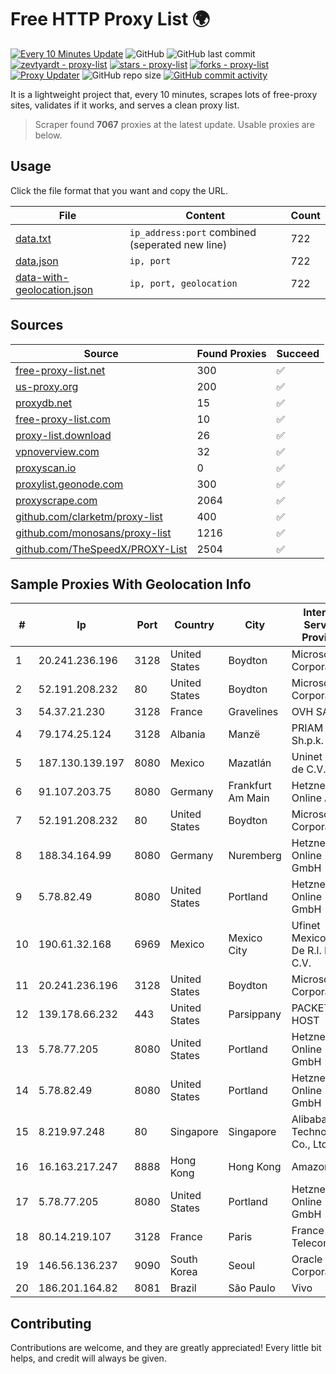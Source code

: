 
# Free HTTP Proxy List 🌍

[![Every 10 Minutes Update](https://github.com/mertguvencli/http-proxy-list/actions/workflows/main.yml/badge.svg?branch=main)](https://github.com/mertguvencli/http-proxy-list/actions/workflows/main.yml)
![GitHub](https://img.shields.io/github/license/mertguvencli/http-proxy-list)
![GitHub last commit](https://img.shields.io/github/last-commit/mertguvencli/http-proxy-list)
[![zevtyardt - proxy-list](https://img.shields.io/static/v1?label=zevtyardt&message=proxy-list&color=blue&logo=github)](https://github.com/zevtyardt/proxy-list "Go to GitHub repo")
[![stars - proxy-list](https://img.shields.io/github/stars/zevtyardt/proxy-list?style=social)](https://github.com/zevtyardt/proxy-list)
[![forks - proxy-list](https://img.shields.io/github/forks/zevtyardt/proxy-list?style=social)](https://github.com/zevtyardt/proxy-list)
[![Proxy Updater](https://github.com/zevtyardt/proxy-list/workflows/Proxy%20Updater/badge.svg)](https://github.com/zevtyardt/proxy-list/actions?query=workflow:"Proxy+Updater")
![GitHub repo size](https://img.shields.io/github/repo-size/zevtyardt/proxy-list)
[![GitHub commit activity](https://img.shields.io/github/commit-activity/m/zevtyardt/proxy-list?logo=commits)](https://github.com/zevtyardt/proxy-list/commits/main)

It is a lightweight project that, every 10 minutes, scrapes lots of free-proxy sites, validates if it works, and serves a clean proxy list.

> Scraper found **7067** proxies at the latest update. Usable proxies are below.

## Usage

Click the file format that you want and copy the URL.

|File|Content|Count|
|----|-------|-----|
|[data.txt](https://raw.githubusercontent.com/mertguvencli/http-proxy-list/main/proxy-list/data.txt)|`ip_address:port` combined (seperated new line)|722|
|[data.json](https://raw.githubusercontent.com/mertguvencli/http-proxy-list/main/proxy-list/data.json)|`ip, port`|722|
|[data-with-geolocation.json](https://raw.githubusercontent.com/mertguvencli/http-proxy-list/main/proxy-list/data-with-geolocation.json)|`ip, port, geolocation`|722|

## Sources

|Source|Found Proxies|Succeed|
|------|-------------|-------|
|[free-proxy-list.net](https://free-proxy-list.net)|300|✅|
|[us-proxy.org](https://www.us-proxy.org)|200|✅|
|[proxydb.net](http://proxydb.net)|15|✅|
|[free-proxy-list.com](https://free-proxy-list.com/?page=&port=&type%5B%5D=http&type%5B%5D=https&up_time=0&search=Search)|10|✅|
|[proxy-list.download](https://www.proxy-list.download/HTTP)|26|✅|
|[vpnoverview.com](https://vpnoverview.com/privacy/anonymous-browsing/free-proxy-servers)|32|✅|
|[proxyscan.io](https://www.proxyscan.io)|0|✅|
|[proxylist.geonode.com](https://proxylist.geonode.com/api/proxy-list?limit=300&page=1&sort_by=lastChecked&sort_type=desc&protocols=http,https)|300|✅|
|[proxyscrape.com](https://api.proxyscrape.com/v2/?request=displayproxies&protocol=http&timeout=10000&country=all&ssl=all&anonymity=all)|2064|✅|
|[github.com/clarketm/proxy-list](https://raw.githubusercontent.com/clarketm/proxy-list/master/proxy-list-raw.txt)|400|✅|
|[github.com/monosans/proxy-list](https://raw.githubusercontent.com/monosans/proxy-list/main/proxies/http.txt)|1216|✅|
|[github.com/TheSpeedX/PROXY-List](https://raw.githubusercontent.com/TheSpeedX/PROXY-List/master/http.txt)|2504|✅|


## Sample Proxies With Geolocation Info

|#|Ip|Port|Country|City|Internet Service Provider|
|-|--|----|-------|----|-------------------------|
|1|20.241.236.196|3128|United States|Boydton|Microsoft Corporation|
|2|52.191.208.232|80|United States|Boydton|Microsoft Corporation|
|3|54.37.21.230|3128|France|Gravelines|OVH SAS|
|4|79.174.25.124|3128|Albania|Manzë|PRIAM NET Sh.p.k.|
|5|187.130.139.197|8080|Mexico|Mazatlán|Uninet S.A. de C.V.|
|6|91.107.203.75|8080|Germany|Frankfurt Am Main|Hetzner Online AG|
|7|52.191.208.232|80|United States|Boydton|Microsoft Corporation|
|8|188.34.164.99|8080|Germany|Nuremberg|Hetzner Online GmbH|
|9|5.78.82.49|8080|United States|Portland|Hetzner Online GmbH|
|10|190.61.32.168|6969|Mexico|Mexico City|Ufinet Mexico S. De R.l. De C.V.|
|11|20.241.236.196|3128|United States|Boydton|Microsoft Corporation|
|12|139.178.66.232|443|United States|Parsippany|PACKET-HOST|
|13|5.78.77.205|8080|United States|Portland|Hetzner Online GmbH|
|14|5.78.82.49|8080|United States|Portland|Hetzner Online GmbH|
|15|8.219.97.248|80|Singapore|Singapore|Alibaba (US) Technology Co., Ltd.|
|16|16.163.217.247|8888|Hong Kong|Hong Kong|Amazon.com|
|17|5.78.77.205|8080|United States|Portland|Hetzner Online GmbH|
|18|80.14.219.107|3128|France|Paris|France Telecom|
|19|146.56.136.237|9090|South Korea|Seoul|Oracle Corporation|
|20|186.201.164.82|8081|Brazil|São Paulo|Vivo|



## Contributing

Contributions are welcome, and they are greatly appreciated! Every
little bit helps, and credit will always be given.

